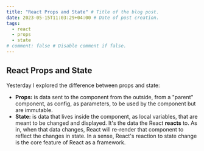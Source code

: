 ```yaml
---
title: "React Props and State" # Title of the blog post.
date: 2023-05-15T11:03:29+04:00 # Date of post creation.
tags:
  - react
  - props
  - state
# comment: false # Disable comment if false.
---
```


## React Props and State
Yesterday I explored the difference between props and state:
- **Props:** is data sent to the component from the outside, from a "parent" component, as config, as parameters, to 
  be used by the component but are immutable.
- **State:** is data that lives inside the component, as local variables, that are meant to be changed and displayed. 
  It's the data the React **reacts** to. As in, when that data changes, React will re-render that 
  component to reflect the changes in state. In a sense, React's reaction to state change is the core feature of 
  React as a framework. 
